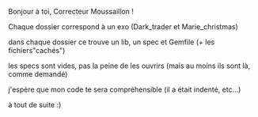Bonjour à toi, Correcteur Moussaillon !


Chaque dossier correspond à un exo (Dark_trader et Marie_christmas)

dans chaque dossier ce trouve un lib, un spec et Gemfile (+ les fichiers"cachés")

les specs sont vides, pas la peine de les ouvrirs (mais au moins ils sont là, comme demandé)

j'espère que mon code te sera compréhensible (il a était indenté, etc...)

à tout de suite :)


